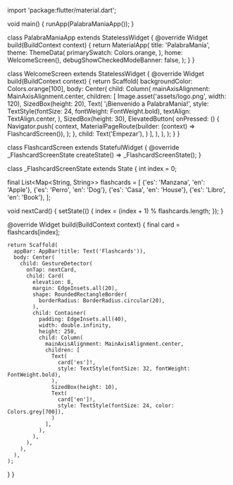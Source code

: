 import 'package:flutter/material.dart';

void main() {
runApp(PalabraManiaApp());
}

class PalabraManiaApp extends StatelessWidget {
@override
Widget build(BuildContext context) {
return MaterialApp(
title: 'PalabraManía',
theme: ThemeData(
primarySwatch: Colors.orange,
),
home: WelcomeScreen(),
debugShowCheckedModeBanner: false,
);
}
}

class WelcomeScreen extends StatelessWidget {
@override
Widget build(BuildContext context) {
return Scaffold(
backgroundColor: Colors.orange[100],
body: Center(
child: Column(
mainAxisAlignment: MainAxisAlignment.center,
children: [
Image.asset('assets/logo.png', width: 120),
SizedBox(height: 20),
Text(
'¡Bienvenido a PalabraManía!',
style: TextStyle(fontSize: 24, fontWeight: FontWeight.bold),
textAlign: TextAlign.center,
),
SizedBox(height: 30),
ElevatedButton(
onPressed: () {
Navigator.push(
context,
MaterialPageRoute(builder: (context) => FlashcardScreen()),
);
},
child: Text('Empezar'),
)
],
),
),
);
}
}

class FlashcardScreen extends StatefulWidget {
@override
_FlashcardScreenState createState() => _FlashcardScreenState();
}

class _FlashcardScreenState extends State<FlashcardScreen> {
int index = 0;

final List<Map<String, String>> flashcards = [
{'es': 'Manzana', 'en': 'Apple'},
{'es': 'Perro', 'en': 'Dog'},
{'es': 'Casa', 'en': 'House'},
{'es': 'Libro', 'en': 'Book'},
];

void nextCard() {
setState(() {
index = (index + 1) % flashcards.length;
});
}

@override
Widget build(BuildContext context) {
final card = flashcards[index];

    return Scaffold(
      appBar: AppBar(title: Text('Flashcards')),
      body: Center(
        child: GestureDetector(
          onTap: nextCard,
          child: Card(
            elevation: 8,
            margin: EdgeInsets.all(20),
            shape: RoundedRectangleBorder(
              borderRadius: BorderRadius.circular(20),
            ),
            child: Container(
              padding: EdgeInsets.all(40),
              width: double.infinity,
              height: 250,
              child: Column(
                mainAxisAlignment: MainAxisAlignment.center,
                children: [
                  Text(
                    card['es']!,
                    style: TextStyle(fontSize: 32, fontWeight: FontWeight.bold),
                  ),
                  SizedBox(height: 10),
                  Text(
                    card['en']!,
                    style: TextStyle(fontSize: 24, color: Colors.grey[700]),
                  )
                ],
              ),
            ),
          ),
        ),
      ),
    );
}
}

